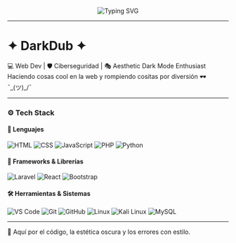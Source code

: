<p align="center">
  <img src="https://readme-typing-svg.demolab.com?font=Fira+Code&size=24&pause=1000&color=00FF00&center=true&vCenter=true&width=435&lines=Hola%2C+soy+DarkDub.;Web+developer+by+day...;Cybersecurity+enthusiast+by+night.;Exploitando+errores+con+estilo+%F0%9F%92%80" alt="Typing SVG" />
</p>

---

# ✦ DarkDub ✦

💻 Web Dev | 🛡️ Ciberseguridad | 🎭 Aesthetic Dark Mode Enthusiast  
Haciendo cosas cool en la web y rompiendo cositas por diversión 🕶️  
¯\_(ツ)_/¯

---

### ⚙️ Tech Stack

#### 💬 Lenguajes
![HTML](https://img.shields.io/badge/HTML-E34F26?style=flat&logo=html5&logoColor=white)
![CSS](https://img.shields.io/badge/CSS-1572B6?style=flat&logo=css3&logoColor=white)
![JavaScript](https://img.shields.io/badge/JavaScript-F7DF1E?style=flat&logo=javascript&logoColor=black)
![PHP](https://img.shields.io/badge/PHP-777BB4?style=flat&logo=php&logoColor=white)
![Python](https://img.shields.io/badge/Python-3776AB?style=flat&logo=python&logoColor=white)

#### 🚀 Frameworks & Librerías
![Laravel](https://img.shields.io/badge/Laravel-FF2D20?style=flat&logo=laravel&logoColor=white)
![React](https://img.shields.io/badge/React-20232A?style=flat&logo=react&logoColor=61DAFB)
![Bootstrap](https://img.shields.io/badge/Bootstrap-563D7C?style=flat&logo=bootstrap&logoColor=white)

#### 🛠️ Herramientas & Sistemas
![VS Code](https://img.shields.io/badge/VS%20Code-007ACC?style=flat&logo=visual-studio-code&logoColor=white)
![Git](https://img.shields.io/badge/Git-F05032?style=flat&logo=git&logoColor=white)
![GitHub](https://img.shields.io/badge/GitHub-181717?style=flat&logo=github&logoColor=white)
![Linux](https://img.shields.io/badge/Linux-FCC624?style=flat&logo=linux&logoColor=black)
![Kali Linux](https://img.shields.io/badge/Kali_Linux-557C94?style=flat&logo=kalilinux&logoColor=white)
![MySQL](https://img.shields.io/badge/MySQL-4479A1?style=flat&logo=mysql&logoColor=white)

---

🦇 Aquí por el código, la estética oscura y los errores con estilo.
